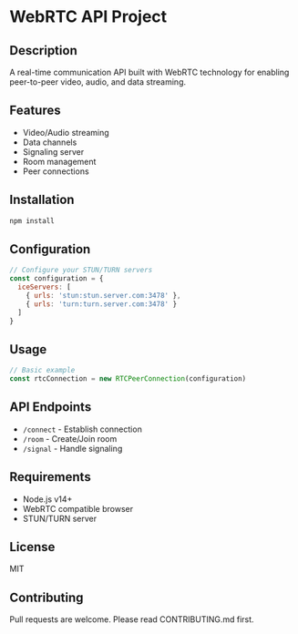 # WebRTC API Project

## Description

A real-time communication API built with WebRTC technology for enabling peer-to-peer video, audio, and data streaming.

## Features

- Video/Audio streaming
- Data channels
- Signaling server
- Room management
- Peer connections

## Installation

```bash
npm install
```

## Configuration

```javascript
// Configure your STUN/TURN servers
const configuration = {
  iceServers: [
    { urls: 'stun:stun.server.com:3478' },
    { urls: 'turn:turn.server.com:3478' }
  ]
}
```

## Usage

```javascript
// Basic example
const rtcConnection = new RTCPeerConnection(configuration)
```

## API Endpoints

- `/connect` - Establish connection
- `/room` - Create/Join room
- `/signal` - Handle signaling

## Requirements

- Node.js v14+
- WebRTC compatible browser
- STUN/TURN server

## License

MIT

## Contributing

Pull requests are welcome. Please read CONTRIBUTING.md first.
